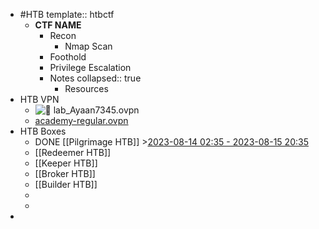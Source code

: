 - #HTB
  template:: htbctf
	- **CTF NAME**
		- Recon
			- Nmap Scan
		- Foothold
		- Privilege Escalation
		- Notes
		  collapsed:: true
			- Resources
- HTB VPN
	- ![📄 lab_Ayaan7345.ovpn](../assets/lab_Ayaan7345.ovpn)
	- [academy-regular.ovpn](../assets/academy-regular_1692014368681_0.ovpn)
- HTB Boxes
	- DONE [[Pilgrimage HTB]] >[2023-08-14 02:35 - 2023-08-15 20:35](#agenda://?start=1691998508308&end=1692149715308&allDay=false)
	- [[Redeemer HTB]]
	- [[Keeper HTB]]
	- [[Broker HTB]]
	- [[Builder HTB]]
	-
	-
-